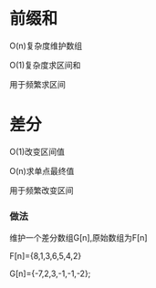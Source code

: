 # 前缀和



O(n)复杂度维护数组

O(1)复杂度求区间和

用于频繁求区间



# 差分

O(1)改变区间值

O(n)求单点最终值

用于频繁改变区间



### 做法

维护一个差分数组G[n],原始数组为F[n]

F[n]={8,1,3,6,5,4,2}

G[n]={-7,2,3,-1,-1,-2};

